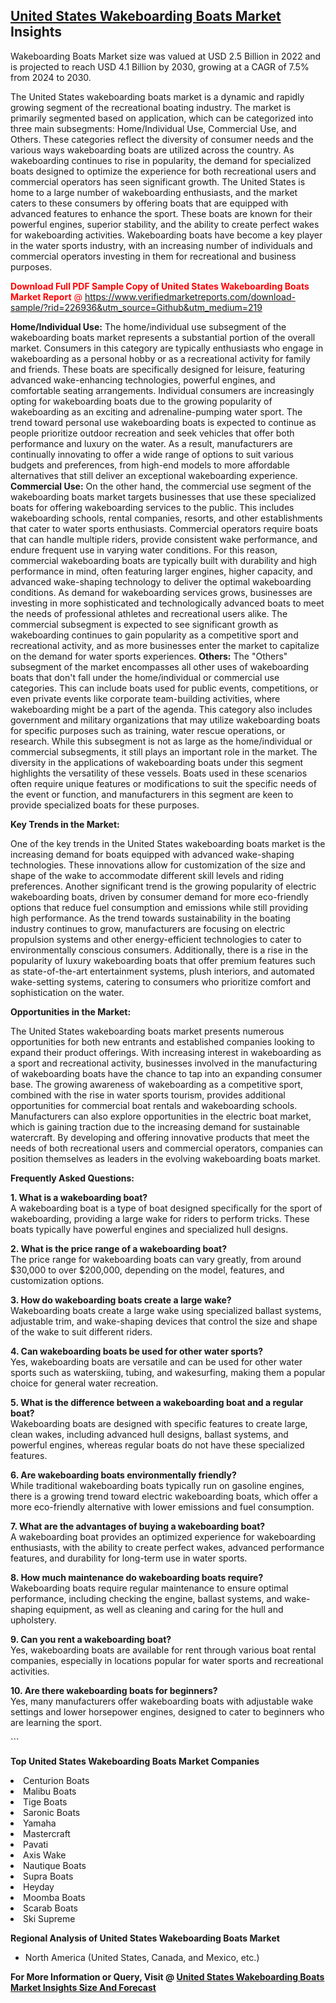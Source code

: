 <h2><a href="https://www.verifiedmarketreports.com/download-sample/?rid=226936&amp;utm_source=Github&amp;utm_medium=219" target="_blank">United States Wakeboarding Boats Market</a> Insights</h2><p>Wakeboarding Boats Market size was valued at USD 2.5 Billion in 2022 and is projected to reach USD 4.1 Billion by 2030, growing at a CAGR of 7.5% from 2024 to 2030.</p><p> <p>The United States wakeboarding boats market is a dynamic and rapidly growing segment of the recreational boating industry. The market is primarily segmented based on application, which can be categorized into three main subsegments: Home/Individual Use, Commercial Use, and Others. These categories reflect the diversity of consumer needs and the various ways wakeboarding boats are utilized across the country. As wakeboarding continues to rise in popularity, the demand for specialized boats designed to optimize the experience for both recreational users and commercial operators has seen significant growth. The United States is home to a large number of wakeboarding enthusiasts, and the market caters to these consumers by offering boats that are equipped with advanced features to enhance the sport. These boats are known for their powerful engines, superior stability, and the ability to create perfect wakes for wakeboarding activities. Wakeboarding boats have become a key player in the water sports industry, with an increasing number of individuals and commercial operators investing in them for recreational and business purposes. <p><span class=""><span style="color: #ff0000;"><strong>Download Full PDF Sample Copy of United States Wakeboarding Boats Market Report</strong> @ </span><a href="https://www.verifiedmarketreports.com/download-sample/?rid=226936&amp;utm_source=Github&amp;utm_medium=219" target="_blank">https://www.verifiedmarketreports.com/download-sample/?rid=226936&amp;utm_source=Github&amp;utm_medium=219</a></span></p></p> <p><strong>Home/Individual Use:</strong> The home/individual use subsegment of the wakeboarding boats market represents a substantial portion of the overall market. Consumers in this category are typically enthusiasts who engage in wakeboarding as a personal hobby or as a recreational activity for family and friends. These boats are specifically designed for leisure, featuring advanced wake-enhancing technologies, powerful engines, and comfortable seating arrangements. Individual consumers are increasingly opting for wakeboarding boats due to the growing popularity of wakeboarding as an exciting and adrenaline-pumping water sport. The trend toward personal use wakeboarding boats is expected to continue as people prioritize outdoor recreation and seek vehicles that offer both performance and luxury on the water. As a result, manufacturers are continually innovating to offer a wide range of options to suit various budgets and preferences, from high-end models to more affordable alternatives that still deliver an exceptional wakeboarding experience. <strong>Commercial Use:</strong> On the other hand, the commercial use segment of the wakeboarding boats market targets businesses that use these specialized boats for offering wakeboarding services to the public. This includes wakeboarding schools, rental companies, resorts, and other establishments that cater to water sports enthusiasts. Commercial operators require boats that can handle multiple riders, provide consistent wake performance, and endure frequent use in varying water conditions. For this reason, commercial wakeboarding boats are typically built with durability and high performance in mind, often featuring larger engines, higher capacity, and advanced wake-shaping technology to deliver the optimal wakeboarding conditions. As demand for wakeboarding services grows, businesses are investing in more sophisticated and technologically advanced boats to meet the needs of professional athletes and recreational users alike. The commercial subsegment is expected to see significant growth as wakeboarding continues to gain popularity as a competitive sport and recreational activity, and as more businesses enter the market to capitalize on the demand for water sports experiences. <strong>Others:</strong> The "Others" subsegment of the market encompasses all other uses of wakeboarding boats that don't fall under the home/individual or commercial use categories. This can include boats used for public events, competitions, or even private events like corporate team-building activities, where wakeboarding might be a part of the agenda. This category also includes government and military organizations that may utilize wakeboarding boats for specific purposes such as training, water rescue operations, or research. While this subsegment is not as large as the home/individual or commercial subsegments, it still plays an important role in the market. The diversity in the applications of wakeboarding boats under this segment highlights the versatility of these vessels. Boats used in these scenarios often require unique features or modifications to suit the specific needs of the event or function, and manufacturers in this segment are keen to provide specialized boats for these purposes. <p><strong>Key Trends in the Market:</strong></p> <p>One of the key trends in the United States wakeboarding boats market is the increasing demand for boats equipped with advanced wake-shaping technologies. These innovations allow for customization of the size and shape of the wake to accommodate different skill levels and riding preferences. Another significant trend is the growing popularity of electric wakeboarding boats, driven by consumer demand for more eco-friendly options that reduce fuel consumption and emissions while still providing high performance. As the trend towards sustainability in the boating industry continues to grow, manufacturers are focusing on electric propulsion systems and other energy-efficient technologies to cater to environmentally conscious consumers. Additionally, there is a rise in the popularity of luxury wakeboarding boats that offer premium features such as state-of-the-art entertainment systems, plush interiors, and automated wake-setting systems, catering to consumers who prioritize comfort and sophistication on the water. <p><strong>Opportunities in the Market:</strong></p> <p>The United States wakeboarding boats market presents numerous opportunities for both new entrants and established companies looking to expand their product offerings. With increasing interest in wakeboarding as a sport and recreational activity, businesses involved in the manufacturing of wakeboarding boats have the chance to tap into an expanding consumer base. The growing awareness of wakeboarding as a competitive sport, combined with the rise in water sports tourism, provides additional opportunities for commercial boat rentals and wakeboarding schools. Manufacturers can also explore opportunities in the electric boat market, which is gaining traction due to the increasing demand for sustainable watercraft. By developing and offering innovative products that meet the needs of both recreational users and commercial operators, companies can position themselves as leaders in the evolving wakeboarding boats market. <p><strong>Frequently Asked Questions:</strong></p> <p><strong>1. What is a wakeboarding boat?</strong><br> A wakeboarding boat is a type of boat designed specifically for the sport of wakeboarding, providing a large wake for riders to perform tricks. These boats typically have powerful engines and specialized hull designs.</p> <p><strong>2. What is the price range of a wakeboarding boat?</strong><br> The price range for wakeboarding boats can vary greatly, from around $30,000 to over $200,000, depending on the model, features, and customization options.</p> <p><strong>3. How do wakeboarding boats create a large wake?</strong><br> Wakeboarding boats create a large wake using specialized ballast systems, adjustable trim, and wake-shaping devices that control the size and shape of the wake to suit different riders.</p> <p><strong>4. Can wakeboarding boats be used for other water sports?</strong><br> Yes, wakeboarding boats are versatile and can be used for other water sports such as waterskiing, tubing, and wakesurfing, making them a popular choice for general water recreation.</p> <p><strong>5. What is the difference between a wakeboarding boat and a regular boat?</strong><br> Wakeboarding boats are designed with specific features to create large, clean wakes, including advanced hull designs, ballast systems, and powerful engines, whereas regular boats do not have these specialized features.</p> <p><strong>6. Are wakeboarding boats environmentally friendly?</strong><br> While traditional wakeboarding boats typically run on gasoline engines, there is a growing trend toward electric wakeboarding boats, which offer a more eco-friendly alternative with lower emissions and fuel consumption.</p> <p><strong>7. What are the advantages of buying a wakeboarding boat?</strong><br> A wakeboarding boat provides an optimized experience for wakeboarding enthusiasts, with the ability to create perfect wakes, advanced performance features, and durability for long-term use in water sports.</p> <p><strong>8. How much maintenance do wakeboarding boats require?</strong><br> Wakeboarding boats require regular maintenance to ensure optimal performance, including checking the engine, ballast systems, and wake-shaping equipment, as well as cleaning and caring for the hull and upholstery.</p> <p><strong>9. Can you rent a wakeboarding boat?</strong><br> Yes, wakeboarding boats are available for rent through various boat rental companies, especially in locations popular for water sports and recreational activities.</p> <p><strong>10. Are there wakeboarding boats for beginners?</strong><br> Yes, many manufacturers offer wakeboarding boats with adjustable wake settings and lower horsepower engines, designed to cater to beginners who are learning the sport.</p> ```</p><p><strong>Top United States Wakeboarding Boats Market Companies</strong></p><div data-test-id=""><p><li>Centurion Boats</li><li> Malibu Boats</li><li> Tige Boats</li><li> Saronic Boats</li><li> Yamaha</li><li> Mastercraft</li><li> Pavati</li><li> Axis Wake</li><li> Nautique Boats</li><li> Supra Boats</li><li> Heyday</li><li> Moomba Boats</li><li> Scarab Boats</li><li> Ski Supreme</li></p><div><strong>Regional Analysis of&nbsp;United States Wakeboarding Boats Market</strong></div><ul><li dir="ltr"><p dir="ltr">North America&nbsp;(United States, Canada, and Mexico, etc.)</p></li></ul><p><strong>For More Information or Query, Visit @&nbsp;</strong><strong><a href="https://www.verifiedmarketreports.com/product/wakeboarding-boats-market/?utm_source=Github&amp;utm_medium=219" target="_blank">United States Wakeboarding Boats Market Insights Size And Forecast</a></strong></p></div>
